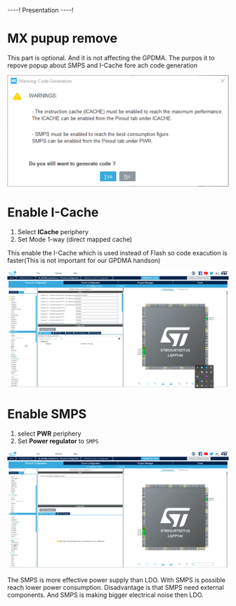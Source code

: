----!
Presentation
----!

# MX pupup remove

This part is optional. And it is not affecting the GPDMA.
The purpos it to repove popup about SMPS and I-Cache fore ach code generation

![popup message](.\img\2022-05-16-11_05_19.png)

# Enable I-Cache

1. Select **ICache** periphery
2. Set Mode 1-way (direct mapped cache)

This enable the I-Cache which is used instead of Flash so code exacution is faster(This is not important for our GPDMA handson)

![Enable Icache](./img/22_05_16_199.gif)

# Enable SMPS

1. select **PWR** periphery
2. Set **Power regulator** to `SMPS`

![Enable SMPS](./img/22_05_16_201.gif)

The SMPS is more effective power supply than LDO. With SMPS is possible reach lower power consumption. 
Disadvantage is that SMPS need external components. And SMPS is making bigger electrical noise then LDO. 

